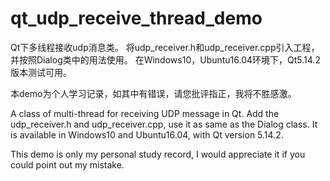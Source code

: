 # qt_udp_receive_thread_demo

Qt下多线程接收udp消息类。
将udp_receiver.h和udp_receiver.cpp引入工程，
并按照Dialog类中的用法使用。
在Windows10，Ubuntu16.04环境下，Qt5.14.2版本测试可用。

本demo为个人学习记录，如其中有错误，请您批评指正，我将不胜感激。

A class of multi-thread for receiving UDP message in Qt.
Add the udp_receiver.h and udp_receiver.cpp,
use it as same as the Dialog class.
It is available in Windows10 and Ubuntu16.04, with Qt version 5.14.2.

This demo is only my personal study record,
I would appreciate it if you could point out my mistake.
